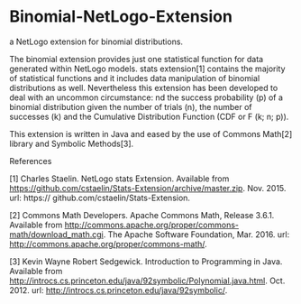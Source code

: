 # Binomial-NetLogo-Extension
a NetLogo extension for binomial distributions.

The binomial extension provides just one statistical function for data generated within NetLogo models. stats extension[1] contains the majority of statistical functions and it includes data manipulation of binomial distributions as well. Nevertheless this extension has been developed to deal with an uncommon circumstance:  nd the success probability (p) of a binomial distribution given the number of trials (n), the number of successes (k) and the Cumulative Distribution Function (CDF or F (k; n; p)).

This extension is written in Java and eased by the use of Commons Math[2] library and Symbolic Methods[3].


References

[1] Charles Staelin. NetLogo stats Extension. Available from https://github.com/cstaelin/Stats-Extension/archive/master.zip. Nov. 2015. url: https:// github.com/cstaelin/Stats-Extension.

[2] Commons Math Developers. Apache Commons Math, Release 3.6.1. Available from http://commons.apache.org/proper/commons-math/download_math.cgi. The Apache Software Foundation, Mar. 2016. url: http://commons.apache.org/proper/commons-math/.

[3] Kevin Wayne Robert Sedgewick. Introduction to Programming in Java. Available from http://introcs.cs.princeton.edu/java/92symbolic/Polynomial.java.html. Oct. 2012. url: http://introcs.cs.princeton.edu/java/92symbolic/.
